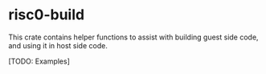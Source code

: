 
# risc0-build 

This crate contains helper functions to assist with building guest side code,
and using it in host side code.

[TODO: Examples]


